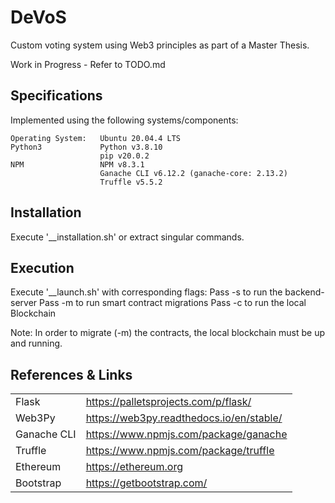 # DeVoS
Custom voting system using Web3 principles as part of a Master Thesis. 

Work in Progress - Refer to TODO.md

## Specifications
Implemented using the following systems/components:

    Operating System:   Ubuntu 20.04.4 LTS
    Python3             Python v3.8.10
                        pip v20.0.2
    NPM                 NPM v8.3.1
                        Ganache CLI v6.12.2 (ganache-core: 2.13.2)
                        Truffle v5.5.2

## Installation
Execute '__installation.sh' or extract singular commands.

## Execution
Execute '__launch.sh' with corresponding flags:
    Pass -s to run the backend-server
    Pass -m to run smart contract migrations
    Pass -c to run the local Blockchain

Note: In order to migrate (-m) the contracts, the local blockchain must be up and running.

## References & Links
|                   |                                               |
| -----------       | -----------                                   |
| Flask             | https://palletsprojects.com/p/flask/          |
| Web3Py            | https://web3py.readthedocs.io/en/stable/      |
| Ganache CLI       | https://www.npmjs.com/package/ganache         |
| Truffle           | https://www.npmjs.com/package/truffle         | 
| Ethereum          | https://ethereum.org                          |
| Bootstrap         | https://getbootstrap.com/                     |